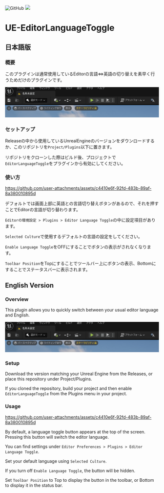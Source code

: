 ![GitHub](https://img.shields.io/github/license/KTA552/UE-EditorLanguageToggle)
![](https://img.shields.io/github/v/tag/KTA552/UE-EditorLanguageToggle?label=version)

# UE-EditorLanguageToggle

## 日本語版

### 概要
このプラグインは通常使用しているEditorの言語⇔英語の切り替えを素早く行うためだけのプラグインです。

![image](Docs/overview_00.gif)

### セットアップ

Releaseの中から使用しているUnrealEngineのバージョンをダウンロードするか、このリポジトリを`Project/Plugins`以下に置きます。

リポジトリをクローンした際はビルド後、プロジェクトで`EditorLanguageToggle`をプラグインから有効にしてください。

### 使い方
https://github.com/user-attachments/assets/c4410e6f-92fd-483b-89af-8a380010895d

デフォルトでは画面上部に英語との言語切り替えボタンがあるので、それを押すことでEditorの言語が切り替わります。

`Editorの環境設定 > Plugins > Editor Language Toggle`の中に設定項目があります。

`Selected Culture`で使用するデフォルトの言語の設定をしてください。

`Enable Language Toggle`をOFFにすることでボタンの表示がされなくなります。

`Toolbar Position`をTopにすることでツールバー上にボタンの表示、Bottomにすることでステータスバーに表示されます。

## English Version
### Overview
This plugin allows you to quickly switch between your usual editor language and English.

![image](Docs/overview_00.gif)

### Setup
Download the version matching your Unreal Engine from the Releases, or place this repository under Project/Plugins.

If you cloned the repository, build your project and then enable `EditorLanguageToggle` from the Plugins menu in your project.

### Usage
https://github.com/user-attachments/assets/c4410e6f-92fd-483b-89af-8a380010895d

By default, a language toggle button appears at the top of the screen. Pressing this button will switch the editor language.

You can find settings under `Editor Preferences > Plugins > Editor Language Toggle`.

Set your default language using `Selected Culture`.

If you turn off `Enable Language Toggle`, the button will be hidden.

Set `Toolbar Position` to Top to display the button in the toolbar, or Bottom to display it in the status bar.

